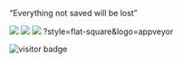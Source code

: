 <p>
“Everything not saved will be lost”
</p>

[![](https://img.shields.io/badge/Windows-11-4e9eee?style=flat-square&logo=windows&logoColor=blue)](https://www.microsoft.com/windows/windows-11)
[![](https://img.shields.io/badge/IDE-Visual%20Studio%20Code-blue?style=flat-square&logo=visual-studio-code&logoColor=blue)](https://code.visualstudio.com/)
[![](https://img.shields.io/badge/intellij-IDEA-red?style=flat-square&logo=JetBrains)](https://www.jetbrains.com/)
?style=flat-square&logo=appveyor
<p align="">
  <img src="https://visitor-badge.glitch.me/badge?page_id=captain5.captain5" alt="visitor badge"/>
</p>
